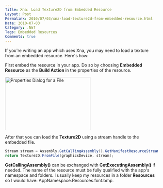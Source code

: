 ```yaml
---
Title: Xna: Load Texture2D from Embedded Resource
Layout: Post
Permalink: 2010/07/03/xna-load-texture2d-from-embedded-resource.html
Date: 2010-07-03
Category: .NET
Tags: Embedded Resources 
Comments: true
---
```


If you're writing an app which uses Xna, you may need to load a texture from an embedded resource. Here's how:

First embed the resource in your app. Do so by choosing **Embedded Resource** as the **Build Action** in the properties of the resource.

<a href="http://zacharysnow.net/wp-content/uploads/2010/07/embed-resource.png"><img src="http://zacharysnow.net/wp-content/uploads/2010/07/embed-resource.png" alt="Properties Dialog for a File" title="embed-resource" width="281" height="175" class="alignnone size-full wp-image-339" /></a>

After that you can load the **Texture2D** using a stream handle to the embedded file.

```c#
Stream stream = Assembly.GetCallingAssembly().GetManifestResourceStream("AppNamespace.Folder.font.bmp");
return Texture2D.FromFile(graphicsDevice, stream);
```

**GetCallingAssembly()** can be exchanged with **GetExecutingAssembly()** if needed. The name of the resource must be fully qualified with the app's namespace and folders. I usually keep my resources in a folder **Resources** so I would have: AppNamespace.Resources.font.bmp.

